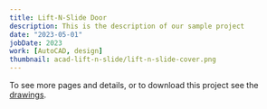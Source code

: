 ```yaml
---
title: Lift-N-Slide Door
description: This is the description of our sample project
date: "2023-05-01"
jobDate: 2023
work: [AutoCAD, design]
thumbnail: acad-lift-n-slide/lift-n-slide-cover.png
---
```


To see more pages and details, or to download this project see the [drawings](Lift-N-Slide.pdf
"drawings").